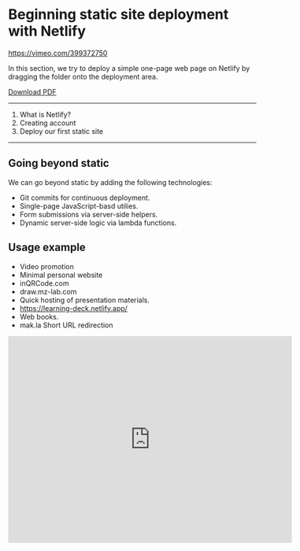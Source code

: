 # Beginning static site deployment with Netlify

https://vimeo.com/399372750

In this section, we try to deploy a simple one-page web page on Netlify by dragging the folder onto the deployment area.


[Download PDF](./deploying-with-netlify.pdf)


---

1. What is Netlify?
2. Creating account
3. Deploy our first static site

---

## Going beyond static

We can go beyond static by adding the following technologies:

- Git commits for continuous deployment.
- Single-page JavaScript-basd utilies.
- Form submissions via server-side helpers.
- Dynamic server-side logic via lambda functions.

## Usage example


- Video promotion
- Minimal personal website
- inQRCode.com
- draw.mz-lab.com
- Quick hosting of presentation materials.
- https://learning-deck.netlify.app/
- Web books.
- mak.la Short URL redirection


<iframe src="https://slides.com/makzan/connect-github-and-netlify/embed" width="576" height="420" scrolling="no" frameborder="0" webkitallowfullscreen mozallowfullscreen allowfullscreen></iframe>